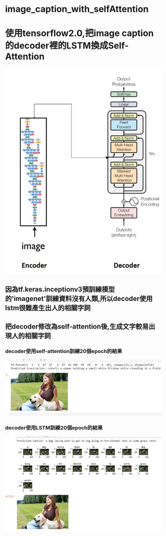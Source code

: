 # image_caption_with_selfAttention

# 使用tensorflow2.0,把image caption的decoder裡的LSTM換成Self-Attention
![image](https://github.com/funpi89/image_caption_with_selfAttention/blob/master/model.jpg)

## 因為tf.keras.inceptionv3預訓練模型的'imagenet'訓練資料沒有人類,所以decoder使用lstm很難產生出人的相關字詞
## 把decoder修改為self-attention後,生成文字較易出現人的相關字詞
### decoder使用self-attention訓練20個epoch的結果
![image](https://github.com/funpi89/image_caption_with_selfAttention/blob/master/att.JPG)

### decoder使用LSTM訓練20個epoch的結果
![image](https://github.com/funpi89/image_caption_with_selfAttention/blob/master/noatt.JPG)
